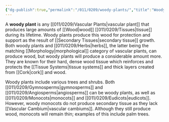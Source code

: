 ```yaml
---
{"dg-publish":true,"permalink":"/011/0209/woody-plants/","title":"Woody Plants","tags":["BIOL412"],"created":"2024-09-26T15:27:27.000-07:00","updated":"2025-01-22T00:59:12.529-08:00"}
---
```


A **woody plant** is any [[011/0209/Vascular Plants\|vascular plant]] that produces large amounts of [[Wood\|wood]] [[011/0209/Tissues\|tissue]] during its lifetime. Woody plants produce this wood for protection and support as the result of [[Secondary Tissues\|secondary tissue]] growth. Both woody plants and [[011/0209/Herbs\|herbs]], the latter being the matching [[Morphology\|morphological]] category of vascular plants, can produce wood, but woody plants will produce a considerable amount more. They are known for their hard, dense wood tissue which reinforces and protects the [[Tissue Systems\|tissue systems]] and thick layers created from [[Cork\|cork]] and wood.

Woody plants include various trees and shrubs. Both [[011/0209/Gymnosperms\|gymnosperms]] and [[011/0209/Angiosperms\|angiosperms]] can be woody plants, as well as [[011/0209/Monocots\|monocots]] and [[011/0209/Eudicots\|eudicots]]. However, woody monocots do not produce secondary tissue as they lack [[Vascular Cambium\|vascular cambiums]]. Although they still produce wood, monocots will remain thin; examples of this include palm trees.